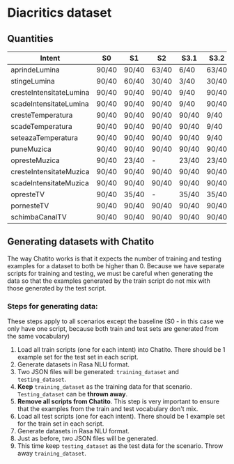 # Diacritics dataset
## Quantities

| Intent                  | S0    | S1    | S2    | S3.1  | S3.2  | S3.3  |
|-------------------------|-------|-------|-------|-------|-------|-------|
| aprindeLumina           | 90/40 | 90/40 | 63/40 | 6/40  | 63/40 | 63/40 |
| stingeLumina            | 90/40 | 60/40 | 30/40 | 3/40  | 30/40 | 30/40 |
| cresteIntensitateLumina | 90/40 | 90/40 | 90/40 | 9/40  | 90/40 | 90/40 |
| scadeIntensitateLumina  | 90/40 | 90/40 | 90/40 | 9/40  | 90/40 | 90/40 |
| cresteTemperatura       | 90/40 | 90/40 | 90/40 | 90/40 | 9/40  | 90/40 |
| scadeTemperatura        | 90/40 | 90/40 | 90/40 | 90/40 | 9/40  | 90/40 |
| seteazaTemperatura      | 90/40 | 90/40 | 90/40 | 90/40 | 9/40  | 90/40 |
| puneMuzica              | 90/40 | 90/40 | 90/40 | 90/40 | 90/40 | 9/40  |
| opresteMuzica           | 90/40 | 23/40 | -     | 23/40 | 23/40 | 3/40  |
| cresteIntensitateMuzica | 90/40 | 90/40 | 90/40 | 90/40 | 90/40 | 9/40  |
| scadeIntensitateMuzica  | 90/40 | 90/40 | 90/40 | 90/40 | 90/40 | 9/40  |
| opresteTV               | 90/40 | 35/40 | -     | 35/40 | 35/40 | 3/40  |
| pornesteTV              | 90/40 | 90/40 | 90/40 | 90/40 | 90/40 | 9/40  |
| schimbaCanalTV          | 90/40 | 90/40 | 90/40 | 90/40 | 90/40 | 9/40  |

## Generating datasets with Chatito

The way Chatito works is that it expects the number of training and testing examples for a dataset to both be higher than 0. Because we have separate scripts for training and testing, we must be careful when generating the data so that the examples generated by the train script do not mix with those generated by the test script.

### Steps for generating data:
These steps apply to all scenarios except the baseline (S0 - in this case we only have one script, because both train and test sets are generated from the same vocabulary)

1. Load all train scripts (one for each intent) into Chatito. There should be 1 example set for the test set in each script.
2. Generate datasets in Rasa NLU format.
3. Two JSON files will be generated: `training_dataset` and `testing_dataset`.
4. **Keep** `training_dataset` as the training data for that scenario. `Testing_dataset` can be **thrown away**.
5. **Remove all scripts from Chatito**. This step is very important to ensure that the examples from the train and test vocabulary don't mix.
6. Load all test scripts (one for each intent). There should be 1 example set for the train set in each script.
7. Generate datasets in Rasa NLU format.
8. Just as before, two JSON files will be generated.
9. This time keep `testing_dataset` as the test data for the scenario. Throw away `training_dataset`.